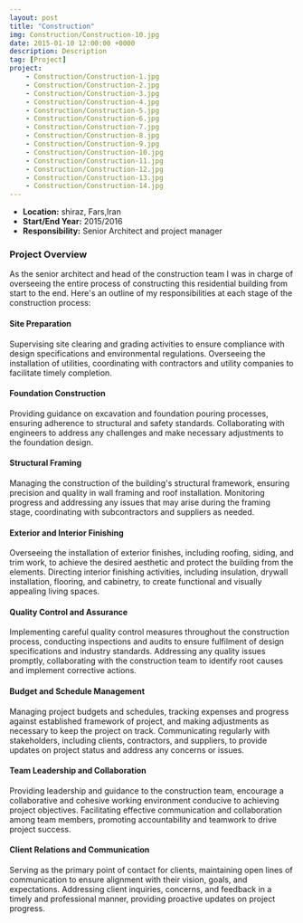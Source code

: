 ```yaml
---
layout: post
title: "Construction"
img: Construction/Construction-10.jpg
date: 2015-01-10 12:00:00 +0000
description: Description
tag: [Project]
project:
    - Construction/Construction-1.jpg
    - Construction/Construction-2.jpg
    - Construction/Construction-3.jpg
    - Construction/Construction-4.jpg
    - Construction/Construction-5.jpg
    - Construction/Construction-6.jpg
    - Construction/Construction-7.jpg
    - Construction/Construction-8.jpg
    - Construction/Construction-9.jpg
    - Construction/Construction-10.jpg
    - Construction/Construction-11.jpg
    - Construction/Construction-12.jpg
    - Construction/Construction-13.jpg
    - Construction/Construction-14.jpg
---
```


- **Location:** shiraz, Fars,Iran
- **Start/End Year:** 2015/2016
- **Responsibility:** Senior Architect and project manager

### Project Overview

As the senior architect and head of the construction team I was in charge of overseeing the entire process of constructing this residential building from start to the end. Here's an outline of my responsibilities at each stage of the construction process:

#### Site Preparation

Supervising site clearing and grading activities to ensure compliance with design specifications and environmental regulations. Overseeing the installation of utilities, coordinating with contractors and utility companies to facilitate timely completion.

#### Foundation Construction

Providing guidance on excavation and foundation pouring processes, ensuring adherence to structural and safety standards. Collaborating with engineers to address any challenges and make necessary adjustments to the foundation design.

#### Structural Framing

Managing the construction of the building's structural framework, ensuring precision and quality in wall framing and roof installation.
Monitoring progress and addressing any issues that may arise during the framing stage, coordinating with subcontractors and suppliers as needed.

#### Exterior and Interior Finishing

Overseeing the installation of exterior finishes, including roofing, siding, and trim work, to achieve the desired aesthetic and protect the building from the elements. Directing interior finishing activities, including insulation, drywall installation, flooring, and cabinetry, to create functional and visually appealing living spaces.

#### Quality Control and Assurance

Implementing careful quality control measures throughout the construction process, conducting inspections and audits to ensure fulfilment of design specifications and industry standards. Addressing any quality issues promptly, collaborating with the construction team to identify root causes and implement corrective actions.

#### Budget and Schedule Management

Managing project budgets and schedules, tracking expenses and progress against established framework of project, and making adjustments as necessary to keep the project on track. Communicating regularly with stakeholders, including clients, contractors, and suppliers, to provide updates on project status and address any concerns or issues.

#### Team Leadership and Collaboration

Providing leadership and guidance to the construction team, encourage a collaborative and cohesive working environment conducive to achieving project objectives. Facilitating effective communication and collaboration among team members, promoting accountability and teamwork to drive project success.

#### Client Relations and Communication

Serving as the primary point of contact for clients, maintaining open lines of communication to ensure alignment with their vision, goals, and expectations. Addressing client inquiries, concerns, and feedback in a timely and professional manner, providing proactive updates on project progress.
